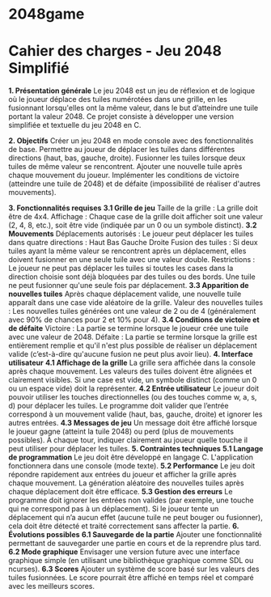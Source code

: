 # 2048game
# Cahier des charges - Jeu 2048 Simplifié
**1. Présentation générale**
Le jeu 2048 est un jeu de réflexion et de logique où le joueur déplace des tuiles numérotées dans une grille, en les fusionnant lorsqu'elles ont la même valeur, dans le but d’atteindre une tuile portant la valeur 2048. Ce projet consiste à développer une version simplifiée et textuelle du jeu 2048 en C.

**2. Objectifs**
Créer un jeu 2048 en mode console avec des fonctionnalités de base.
Permettre au joueur de déplacer les tuiles dans différentes directions (haut, bas, gauche, droite).
Fusionner les tuiles lorsque deux tuiles de même valeur se rencontrent.
Ajouter une nouvelle tuile après chaque mouvement du joueur.
Implémenter les conditions de victoire (atteindre une tuile de 2048) et de défaite (impossibilité de réaliser d'autres mouvements).

**3. Fonctionnalités requises**
**3.1 Grille de jeu**
Taille de la grille : La grille doit être de 4x4.
Affichage : Chaque case de la grille doit afficher soit une valeur (2, 4, 8, etc.), soit être vide (indiquée par un 0 ou un symbole distinct).
**3.2 Mouvements**
Déplacements autorisés : Le joueur peut déplacer les tuiles dans quatre directions :
Haut
Bas
Gauche
Droite
Fusion des tuiles : Si deux tuiles ayant la même valeur se rencontrent après un déplacement, elles doivent fusionner en une seule tuile avec une valeur double.
Restrictions :
Le joueur ne peut pas déplacer les tuiles si toutes les cases dans la direction choisie sont déjà bloquées par des tuiles ou des bords.
Une tuile ne peut fusionner qu'une seule fois par déplacement.
**3.3 Apparition de nouvelles tuiles**
Après chaque déplacement valide, une nouvelle tuile apparaît dans une case vide aléatoire de la grille.
Valeur des nouvelles tuiles : Les nouvelles tuiles générées ont une valeur de 2 ou de 4 (généralement avec 90% de chances pour 2 et 10% pour 4).
**3.4 Conditions de victoire et de défaite**
Victoire : La partie se termine lorsque le joueur crée une tuile avec une valeur de 2048.
Défaite : La partie se termine lorsque la grille est entièrement remplie et qu'il n'est plus possible de réaliser un déplacement valide (c’est-à-dire qu'aucune fusion ne peut plus avoir lieu).
**4. Interface utilisateur**
**4.1 Affichage de la grille**
La grille sera affichée dans la console après chaque mouvement.
Les valeurs des tuiles doivent être alignées et clairement visibles.
Si une case est vide, un symbole distinct (comme un 0 ou un espace vide) doit la représenter.
**4.2 Entrée utilisateur**
Le joueur doit pouvoir utiliser les touches directionnelles (ou des touches comme w, a, s, d) pour déplacer les tuiles.
Le programme doit valider que l’entrée correspond à un mouvement valide (haut, bas, gauche, droite) et ignorer les autres entrées.
**4.3 Messages de jeu**
Un message doit être affiché lorsque le joueur gagne (atteint la tuile 2048) ou perd (plus de mouvements possibles).
À chaque tour, indiquer clairement au joueur quelle touche il peut utiliser pour déplacer les tuiles.
**5. Contraintes techniques**
**5.1 Langage de programmation**
Le jeu doit être développé en langage C.
L'application fonctionnera dans une console (mode texte).
**5.2 Performance**
Le jeu doit répondre rapidement aux entrées du joueur et afficher la grille après chaque mouvement.
La génération aléatoire des nouvelles tuiles après chaque déplacement doit être efficace.
**5.3 Gestion des erreurs**
Le programme doit ignorer les entrées non valides (par exemple, une touche qui ne correspond pas à un déplacement).
Si le joueur tente un déplacement qui n’a aucun effet (aucune tuile ne peut bouger ou fusionner), cela doit être détecté et traité correctement sans affecter la partie.
**6. Évolutions possibles**
**6.1 Sauvegarde de la partie**
Ajouter une fonctionnalité permettant de sauvegarder une partie en cours et de la reprendre plus tard.
**6.2 Mode graphique**
Envisager une version future avec une interface graphique simple (en utilisant une bibliothèque graphique comme SDL ou ncurses).
**6.3 Scores**
Ajouter un système de score basé sur les valeurs des tuiles fusionnées. Le score pourrait être affiché en temps réel et comparé avec les meilleurs scores.

